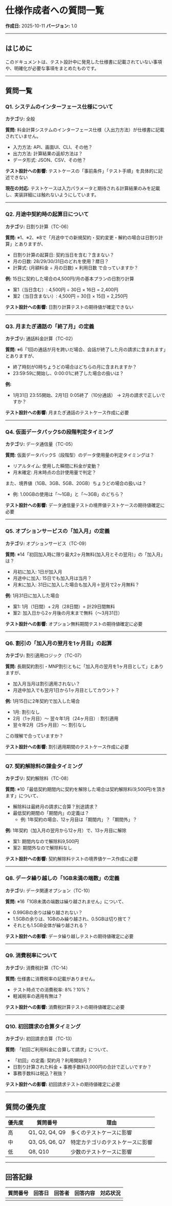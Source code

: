 # 仕様作成者への質問一覧

**作成日:** 2025-10-11
**バージョン:** 1.0

---

## はじめに
このドキュメントは、テスト設計中に発見した仕様書に記載されていない事項や、明確化が必要な事項をまとめたものです。

---

## 質問一覧

### Q1. システムのインターフェース仕様について

**カテゴリ:** 全般

**質問:**
料金計算システムのインターフェース仕様（入出力方法）が仕様書に記載されていません。
- 入力方法: API、画面UI、CLI、その他？
- 出力方法: 計算結果の返却方法は？
- データ形式: JSON、CSV、その他？

**テスト設計への影響:**
テストケースの「事前条件」「テスト手順」を具体的に記述できない

**現在の対応:**
テストケースは入力パラメータと期待される計算結果のみを記載し、実装詳細には触れないようにしています。

---

### Q2. 月途中契約時の起算日について

**カテゴリ:** 日割り計算（TC-06）

**質問:**
※1、※2、※8で「月途中での新規契約・契約変更・解約の場合は日割り計算」とありますが、
- 日割り計算の起算日: 契約当日を含む？含まない？
- 月の日数: 28/29/30/31日のどれを使用？暦日？
- 計算式: (月額料金 ÷ 月の日数) × 利用日数 で合っていますか？

**例:**
15日に契約した場合の4,500円/月の基本プランの日割り計算
- 案1（当日含む）: 4,500円 ÷ 30日 × 16日 = 2,400円
- 案2（当日含まない）: 4,500円 ÷ 30日 × 15日 = 2,250円

**テスト設計への影響:**
日割り計算テストの期待値が確定できない

---

### Q3. 月またぎ通話の「終了月」の定義

**カテゴリ:** 通話料金計算（TC-02）

**質問:**
※6「1回の通話が月を跨いだ場合、会話が終了した月の請求に含まれます」とありますが、
- 終了時刻が0時ちょうどの場合はどちらの月に含まれますか？
- 23:59:59に開始し、0:00:01に終了した場合の扱いは？

**例:**
- 1月31日 23:55開始、2月1日 0:05終了（10分通話）
  → 2月の請求で正しいですか？

**テスト設計への影響:**
月またぎ通話のテストケース作成に必要

---

### Q4. 仮面データパックSの段階判定タイミング

**カテゴリ:** データ通信量（TC-05）

**質問:**
仮面データパックS（段階型）のデータ使用量の判定タイミングは？
- リアルタイム: 使用した瞬間に料金が変動？
- 月末確定: 月末時点の合計使用量で判定？

また、境界値（1GB、3GB、5GB、20GB）ちょうどの場合の扱いは？
- 例: 1.00GBの使用は「〜1GB」と「〜3GB」のどちら？

**テスト設計への影響:**
データ通信量テストの境界値テストケースの期待値確定に必要

---

### Q5. オプションサービスの「加入月」の定義

**カテゴリ:** オプションサービス（TC-09）

**質問:**
※14「初回加入時に限り最大2ヶ月無料(加入月とその翌月)」の「加入月」は？
- 月初に加入: 1日が加入月
- 月途中に加入: 15日でも加入月は当月？
- 月末に加入: 31日に加入した場合も加入月＋翌月で2ヶ月無料？

**例:**
1月31日に加入した場合
- 案1: 1月（1日間）+ 2月（28日間）= 計29日間無料
- 案2: 加入日から2ヶ月後の月末まで無料（〜3月31日）

**テスト設計への影響:**
オプション無料期間テストの期待値確定に必要

---

### Q6. 割引の「加入月の翌月を1ヶ月目」の起算

**カテゴリ:** 割引適用ロジック（TC-07）

**質問:**
長期契約割引・MNP割引ともに「加入月の翌月を1ヶ月目として」とありますが、
- 加入月当月は割引適用されない？
- 月途中加入でも翌月1日から1ヶ月目としてカウント？

**例:**
1月15日に2年契約で加入した場合
- 1月: 割引なし
- 2月（1ヶ月目）〜 翌々年1月（24ヶ月目）: 割引適用
- 翌々年2月（25ヶ月目）〜: 割引なし

この理解で合っていますか？

**テスト設計への影響:**
割引適用期間のテストケース作成に必要

---

### Q7. 契約解除料の課金タイミング

**カテゴリ:** 契約解除料（TC-08）

**質問:**
※10「最低契約期間内に契約を解除した場合は契約解除料(9,500円)を頂きます」について、
- 解除料は最終月の請求に合算？別途請求？
- 最低契約期間の「期間内」の定義は？
  - 例: 1年契約の場合、12ヶ月目は「期間内」？「期間外」？

**例:**
1年契約（加入月の翌月から12ヶ月）で、13ヶ月目に解除
- 案1: 期間内なので解除料9,500円
- 案2: 期間外なので解除料なし

**テスト設計への影響:**
契約解除料テストの境界値ケース作成に必要

---

### Q8. データ繰り越しの「1GB未満の端数」の定義

**カテゴリ:** データ関連オプション（TC-10）

**質問:**
※16「1GB未満の端数は繰り越されません」について、
- 0.99GBの余りは繰り越されない？
- 1.5GBの余りは、1GBのみ繰り越され、0.5GBは切り捨て？
- それとも1.5GB全体が繰り越される？

**テスト設計への影響:**
データ繰り越しテストの期待値確定に必要

---

### Q9. 消費税率について

**カテゴリ:** 消費税計算（TC-14）

**質問:**
仕様書に消費税率の記載がありません。
- テスト時点での消費税率: 8%？10%？
- 軽減税率の適用有無は？

**テスト設計への影響:**
消費税計算テストの期待値確定に必要

---

### Q10. 初回請求の合算タイミング

**カテゴリ:** 初回請求合算（TC-13）

**質問:**
「初回ご利用料金に合算して請求」について、
- 「初回」の定義: 契約月？利用開始月？
- 日割り計算された料金 + 事務手数料3,000円の合計で正しいですか？
- 事務手数料は税込？税抜？

**テスト設計への影響:**
初回請求テストの期待値確定に必要

---

## 質問の優先度

| 優先度 | 質問番号 | 理由 |
|-------|---------|------|
| 高 | Q1, Q2, Q4, Q9 | 多くのテストケースに影響 |
| 中 | Q3, Q5, Q6, Q7 | 特定カテゴリのテストケースに影響 |
| 低 | Q8, Q10 | 少数のテストケースに影響 |

---

## 回答記録

| 質問番号 | 回答日 | 回答者 | 回答内容 | 対応状況 |
|---------|-------|-------|---------|---------|
| | | | | |
